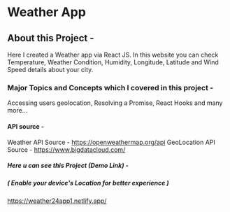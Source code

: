 # Weather App

## About this Project -
Here I created a Weather app via React JS. In this website you can check Temperature, Weather Condition, Humidity, Longitude, Latitude and Wind Speed details about your city.

### Major Topics and Concepts which I covered in this project -
Accessing users geolocation, Resolving a Promise, React Hooks and many more...

#### API source -
Weather API Source - https://openweathermap.org/api
GeoLocation API Source - https://www.bigdatacloud.com/

##### Here u can see this Project (Demo Link) -
##### ( Enable your device's Location for better experience )
https://weather24app1.netlify.app/